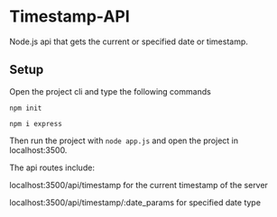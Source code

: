 # Timestamp-API
Node.js api that gets the current or specified date or timestamp.

## Setup

Open the project cli and type the following commands

`npm init`

`npm i express`

Then run the project with `node app.js` and open the project in localhost:3500.

The api routes include:

localhost:3500/api/timestamp for the current timestamp of the server

localhost:3500/api/timestamp/:date_params for specified date type

